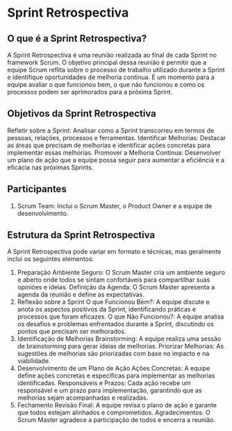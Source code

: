 # Sprint Retrospectiva

## O que é a Sprint Retrospectiva?
A Sprint Retrospectiva é uma reunião realizada ao final de cada Sprint no framework Scrum. O objetivo principal dessa reunião é permitir que a equipe Scrum reflita sobre o processo de trabalho utilizado durante a Sprint e identifique oportunidades de melhoria contínua. É um momento para a equipe avaliar o que funcionou bem, o que não funcionou e como os processos podem ser aprimorados para a próxima Sprint.

## Objetivos da Sprint Retrospectiva
Refletir sobre a Sprint: Analisar como a Sprint transcorreu em termos de pessoas, relações, processos e ferramentas.
Identificar Melhorias: Destacar as áreas que precisam de melhorias e identificar ações concretas para implementar essas melhorias.
Promover a Melhoria Contínua: Desenvolver um plano de ação que a equipe possa seguir para aumentar a eficiência e a eficácia nas próximas Sprints.

## Participantes
1) Scrum Team: Inclui o Scrum Master, o Product Owner e a equipe de desenvolvimento.


## Estrutura da Sprint Retrospectiva
A Sprint Retrospectiva pode variar em formato e técnicas, mas geralmente inclui os seguintes elementos:

1. Preparação
Ambiente Seguro: O Scrum Master cria um ambiente seguro e aberto onde todos se sintam confortáveis para compartilhar suas opiniões e ideias.
Definição da Agenda: O Scrum Master apresenta a agenda da reunião e define as expectativas.
2. Reflexão sobre a Sprint
O que Funcionou Bem?: A equipe discute e anota os aspectos positivos da Sprint, identificando práticas e processos que foram eficazes.
O que Não Funcionou?: A equipe analisa os desafios e problemas enfrentados durante a Sprint, discutindo os pontos que precisam ser melhorados.
3. Identificação de Melhorias
Brainstorming: A equipe realiza uma sessão de brainstorming para gerar ideias de melhorias.
Priorizar Melhorias: As sugestões de melhorias são priorizadas com base no impacto e na viabilidade.
4. Desenvolvimento de um Plano de Ação
Ações Concretas: A equipe define ações concretas e específicas para implementar as melhorias identificadas.
Responsáveis e Prazos: Cada ação recebe um responsável e um prazo para implementação, garantindo que as melhorias sejam acompanhadas e realizadas.
5. Fechamento
Revisão Final: A equipe revisa o plano de ação e garante que todos estejam alinhados e comprometidos.
Agradecimentos: O Scrum Master agradece a participação de todos e encerra a reunião.
